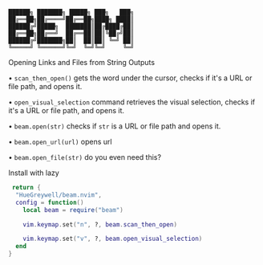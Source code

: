 ```text
██████╗ ███████╗ █████╗ ███╗   ███╗
██╔══██╗██╔════╝██╔══██╗████╗ ████║
██████╔╝█████╗  ███████║██╔████╔██║
██╔══██╗██╔══╝  ██╔══██║██║╚██╔╝██║
██████╔╝███████╗██║  ██║██║ ╚═╝ ██║
╚═════╝ ╚══════╝╚═╝  ╚═╝╚═╝     ╚═╝
 ```

Opening Links and Files from String Outputs

• `scan_then_open()` gets the word under the cursor, checks if it's a URL or file path, and opens it.  

• `open_visual_selection` command retrieves the visual selection, checks if it's a URL or file path, and opens it.

• `beam.open(str)` checks if `str` is a URL or file path and opens it.

• `beam.open_url(url)` opens url 

• `beam.open_file(str)` do you even need this?

Install with lazy

```lua
 return {
  "HueGreywell/beam.nvim",
  config = function()
    local beam = require("beam")

    vim.keymap.set("n", ?, beam.scan_then_open)

    vim.keymap.set("v", ?, beam.open_visual_selection)
  end
}
```
